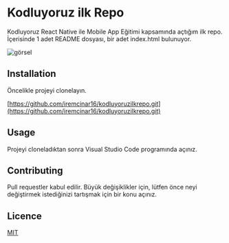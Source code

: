 # Kodluyoruz ilk Repo
Kodluyoruz React Native ile Mobile App Eğitimi kapsamında açtığım ilk repo. İçerisinde 1 adet README dosyası, bir adet index.html bulunuyor.

![görsel](C:\Users\HUAWEI\Desktop\kodluyoruz.png)

## Installation
Öncelikle projeyi clonelayın.

[https://github.com/iremcinar16/kodluyoruzilkrepo.git](https://github.com/iremcinar16/kodluyoruzilkrepo.git)

## Usage
Projeyi cloneladıktan sonra Visual Studio Code programında açınız.

## Contributing
Pull requestler kabul edilir. Büyük değişiklikler için, lütfen önce neyi değiştirmek istediğinizi tartışmak için bir konu açınız.

## Licence
[MIT](https://choosealicense.com/licenses/mit/)
